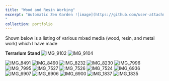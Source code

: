 ```yaml
---
title: "Wood and Resin Working"
excerpt: "Automatic Zen Garden ![image](https://github.com/user-attachments/assets/4814ef8b-9098-4920-9d46-4f33e112b9e2)
"
collection: portfolio
---
```


Shown below is a listing of various mixed media (wood, resin, and metal work) which I have made

**Terrarium Stand**
![IMG_9102](https://github.com/user-attachments/assets/768bfb32-ed2b-49b7-be51-9c2d4dc83b03)
![IMG_9104](https://github.com/user-attachments/assets/32206e87-d9d5-45af-bdf9-39ba9ebff736)


![IMG_8491](https://github.com/user-attachments/assets/b115a3b7-e78e-4899-816c-63a1c3e3f793)
![IMG_8490](https://github.com/user-attachments/assets/434828ab-84ab-4493-91f8-111bcd2da710)
![IMG_8232](https://github.com/user-attachments/assets/ab0b7b91-9d89-44cd-ae50-6c64b300e9b8)
![IMG_8230](https://github.com/user-attachments/assets/d6c564eb-c0a1-4a4f-abad-b90fed1158af)
![IMG_7996](https://github.com/user-attachments/assets/fb5bb04e-a668-4463-af3d-c3095cac827c)
![IMG_7995](https://github.com/user-attachments/assets/14fd3086-a098-43ff-918b-1659e4046de2)
![IMG_7527](https://github.com/user-attachments/assets/2e838b83-6674-4a7c-af52-4f938187c8ff)
![IMG_7526](https://github.com/user-attachments/assets/7718e814-c3a5-409a-a1aa-c37a40bec780)
![IMG_7524](https://github.com/user-attachments/assets/65dd4fc6-c6b9-4da7-b4c6-b29b70c3c5a5)
![IMG_6936](https://github.com/user-attachments/assets/6f0a4a39-7257-4e15-a5e7-b4a7c87c263a)
![IMG_6907](https://github.com/user-attachments/assets/cfa6d0ec-28f7-4a9b-a1e1-76eba2a36ac9)
![IMG_6906](https://github.com/user-attachments/assets/bee695e0-3c87-4c45-8a11-9f99b4787063)
![IMG_6900](https://github.com/user-attachments/assets/37813772-21f1-40f6-8379-5303e2dd3544)
![IMG_1837](https://github.com/user-attachments/assets/b238df3f-a110-457e-b7ff-b2b1d92dcb11)
![IMG_1835](https://github.com/user-attachments/assets/f4c704e8-d858-4f0e-b8a8-22de8db40c93)
